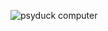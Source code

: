 ![psyduck computer](https://user-images.githubusercontent.com/44627152/130514391-5f55704c-c14e-4f6a-8252-d86786de4b09.jpeg)

